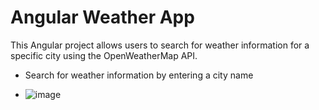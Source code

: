 # Angular Weather App

This Angular project allows users to search for weather information for a specific city using the OpenWeatherMap API.
- Search for weather information by entering a city name

- ![image](https://github.com/Sumit4482/basic-weather-app-Angular-/assets/61246873/e5bcabae-4200-4e53-b987-abb7eee61024)
